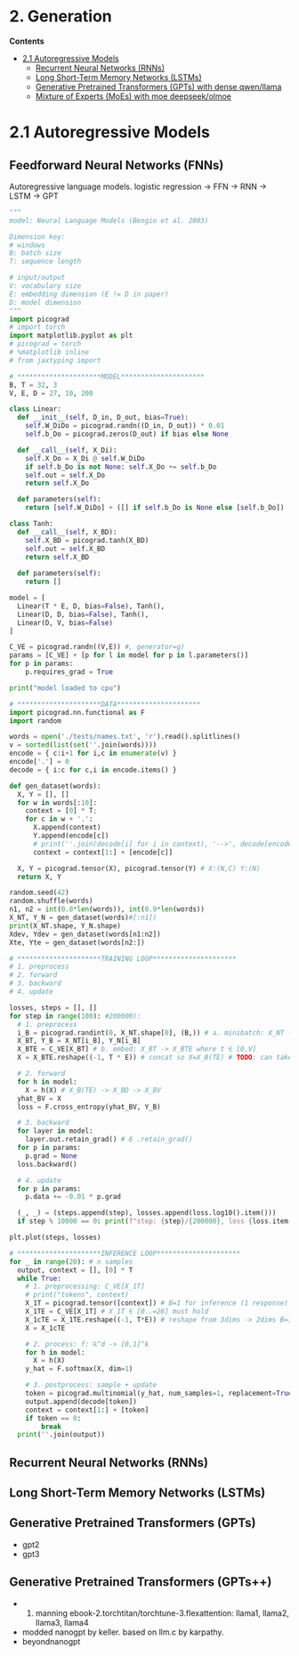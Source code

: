# 2. Generation

**Contents**
- [2.1 Autoregressive Models]()
    - [Recurrent Neural Networks (RNNs)]()
    - [Long Short-Term Memory Networks (LSTMs)]()
    - [Generative Pretrained Transformers (GPTs) with dense qwen/llama]()
    - [Mixture of Experts (MoEs) with moe deepseek/olmoe]()
<!-- - [3.2 Diffusion Models]()
https://x.com/DrYangSong/status/1891314153580556468
https://x.com/dpkingma/status/1863662926101434594
- [3.3 Variational Autocenters]()
- [3.4 Normalizing Flow Models]()
- [3.5 Generative Adversarial Networks]()
- [3.3 Energy Based Models]() -->

# 2.1 Autoregressive Models

## Feedforward Neural Networks (FNNs)

Autoregressive language models.
logistic regression -> FFN -> RNN -> LSTM -> GPT

```python
"""
model: Neural Language Models (Bengio et al. 2003)

Dimension key:
# windows
B: batch size
T: sequence length

# input/output
V: vocabulary size
E: embedding dimension (E != D in paper)
D: model dimension
"""
import picograd
# import torch
import matplotlib.pyplot as plt
# picograd = torch
# %matplotlib inline
# from jaxtyping import

# *********************MODEL*********************
B, T = 32, 3
V, E, D = 27, 10, 200

class Linear:
  def __init__(self, D_in, D_out, bias=True):
    self.W_DiDo = picograd.randn((D_in, D_out)) * 0.01
    self.b_Do = picograd.zeros(D_out) if bias else None

  def __call__(self, X_Di):
    self.X_Do = X_Di @ self.W_DiDo
    if self.b_Do is not None: self.X_Do += self.b_Do
    self.out = self.X_Do
    return self.X_Do

  def parameters(self):
    return [self.W_DiDo] + ([] if self.b_Do is None else [self.b_Do])

class Tanh:
  def __call__(self, X_BD):
    self.X_BD = picograd.tanh(X_BD)
    self.out = self.X_BD
    return self.X_BD
  
  def parameters(self):
    return []

model = [
  Linear(T * E, D, bias=False), Tanh(),
  Linear(D, D, bias=False), Tanh(),
  Linear(D, V, bias=False)
]

C_VE = picograd.randn((V,E)) #, generator=g)
params = [C_VE] + [p for l in model for p in l.parameters()]
for p in params:
    p.requires_grad = True

print("model loaded to cpu")

# *********************DATA*********************
import picograd.nn.functional as F
import random

words = open('./tests/names.txt', 'r').read().splitlines()
v = sorted(list(set(''.join(words))))
encode = { c:i+1 for i,c in enumerate(v) }
encode['.'] = 0
decode = { i:c for c,i in encode.items() }

def gen_dataset(words):
  X, Y = [], []
  for w in words[:10]:
    context = [0] * T;
    for c in w + '.':
      X.append(context)
      Y.append(encode[c])
      # print(''.join(decode[i] for i in context), '-->', decode[encode[c]])
      context = context[1:] + [encode[c]]

  X, Y = picograd.tensor(X), picograd.tensor(Y) # X:(N,C) Y:(N)
  return X, Y

random.seed(42)
random.shuffle(words)
n1, n2 = int(0.8*len(words)), int(0.9*len(words))
X_NT, Y_N = gen_dataset(words)#[:n1])
print(X_NT.shape, Y_N.shape)
Xdev, Ydev = gen_dataset(words[n1:n2])
Xte, Yte = gen_dataset(words[n2:])

# *********************TRAINING LOOP*********************
# 1. preprocess
# 2. forward
# 3. backward
# 4. update

losses, steps = [], []
for step in range(100): #200000):
  # 1. preprocess
  i_B = picograd.randint(0, X_NT.shape[0], (B,)) # a. minibatch: X_NT -> X_BT
  X_BT, Y_B = X_NT[i_B], Y_N[i_B]
  X_BTE = C_VE[X_BT] # b. embed: X_BT -> X_BTE where t ∈ [0,V]
  X = X_BTE.reshape((-1, T * E)) # concat so X=X_B(TE) # TODO: can take .view instead

  # 2. forward
  for h in model:
    X = h(X) # X_B(TE) -> X_BD -> X_BV
  yhat_BV = X
  loss = F.cross_entropy(yhat_BV, Y_B)

  # 3. backward
  for layer in model:
    layer.out.retain_grad() # 6 .retain_grad()
  for p in params:
    p.grad = None
  loss.backward()

  # 4. update
  for p in params:
    p.data += -0.01 * p.grad

  (_, _) = (steps.append(step), losses.append(loss.log10().item()))
  if step % 10000 == 0: print(f"step: {step}/{200000}, loss {loss.item()}")

plt.plot(steps, losses)

# *********************INFERENCE LOOP*********************
for _ in range(20): # n samples
  output, context = [], [0] * T
  while True:
    # 1. preprocessing: C_VE[X_1T]
    # print("tokens", context)
    X_1T = picograd.tensor([context]) # B=1 for inference (1 response)
    X_1TE = C_VE[X_1T] # X_1T ∈ [0..=26] must hold
    X_1cTE = X_1TE.reshape((-1, T*E)) # reshape from 3dims -> 2dims B=1 TE
    X = X_1cTE

    # 2. process: f: ℝ^d -> [0,1]^k
    for h in model:
      X = h(X)
    y_hat = F.softmax(X, dim=1)

    # 3. postprocess: sample + update
    token = picograd.multinomial(y_hat, num_samples=1, replacement=True).item()#, generator=g).item()
    output.append(decode[token])
    context = context[1:] + [token]
    if token == 0:
        break
  print(''.join(output))
```

## Recurrent Neural Networks (RNNs)

## Long Short-Term Memory Networks (LSTMs)

## Generative Pretrained Transformers (GPTs)

- gpt2
- gpt3

## Generative Pretrained Transformers (GPTs++)

- 1. manning ebook-2.torchtitan/torchtune-3.flexattention: llama1, llama2, llama3, llama4
- modded nanogpt by keller. based on llm.c by karpathy.
- beyondnanogpt
